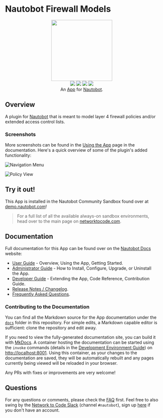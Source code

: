 # Nautobot Firewall Models

<p align="center">
  <img src="https://raw.githubusercontent.com/nautobot/nautobot-plugin-firewall-models/develop/docs/images/icon-nautobot-firewall-models.png" class="logo" height="200px">
  <br>
  <a href="https://github.com/nautobot/nautobot-plugin-firewall-models/actions"><img src="https://github.com/nautobot/nautobot-plugin-firewall-models/actions/workflows/ci.yml/badge.svg?branch=main"></a>
  <a href="https://docs.nautobot.com/projects/firewall-models/en/latest"><img src="https://readthedocs.org/projects/nautobot-plugin-firewall-models/badge/"></a>
  <a href="https://pypi.org/project/nautobot-firewall-models/"><img src="https://img.shields.io/pypi/v/nautobot-firewall-models"></a>
  <a href="https://pypi.org/project/nautobot-firewall-models/"><img src="https://img.shields.io/pypi/dm/nautobot-firewall-models"></a>
  <br>
  An <a href="https://www.networktocode.com/nautobot/apps/">App</a> for <a href="https://nautobot.com/">Nautobot</a>.
</p>

## Overview

A plugin for [Nautobot](https://github.com/nautobot/nautobot) that is meant to model layer 4 firewall policies and/or extended access control lists.

### Screenshots

More screenshots can be found in the [Using the App](https://docs.nautobot.com/projects/firewall-models/en/latest/user/app_use_cases/) page in the documentation. Here's a quick overview of some of the plugin's added functionality:

![Navigation Menu](https://raw.githubusercontent.com/nautobot/nautobot-plugin-firewall-models/develop/docs/images/navmenu.png "Navigation Menu")

![Policy View](https://raw.githubusercontent.com/nautobot/nautobot-plugin-firewall-models/develop/docs/images/policy.png "Policy View")


## Try it out!

This App is installed in the Nautobot Community Sandbox found over at [demo.nautobot.com](https://demo.nautobot.com/)!

> For a full list of all the available always-on sandbox environments, head over to the main page on [networktocode.com](https://www.networktocode.com/nautobot/sandbox-environments/).

## Documentation

Full documentation for this App can be found over on the [Nautobot Docs](https://docs.nautobot.com) website:

- [User Guide](https://docs.nautobot.com/projects/firewall-models/en/latest/user/app_overview/) - Overview, Using the App, Getting Started.
- [Administrator Guide](https://docs.nautobot.com/projects/firewall-models/en/latest/admin/install/) - How to Install, Configure, Upgrade, or Uninstall the App.
- [Developer Guide](https://docs.nautobot.com/projects/firewall-models/en/latest/dev/contributing/) - Extending the App, Code Reference, Contribution Guide.
- [Release Notes / Changelog](https://docs.nautobot.com/projects/firewall-models/en/latest/admin/release_notes/).
- [Frequently Asked Questions](https://docs.nautobot.com/projects/firewall-models/en/latest/user/faq/).

### Contributing to the Documentation

You can find all the Markdown source for the App documentation under the [`docs`](https://github.com/nautobot/nautobot-plugin-firewall-models/tree/develop/docs) folder in this repository. For simple edits, a Markdown capable editor is sufficient: clone the repository and edit away.

If you need to view the fully-generated documentation site, you can build it with [MkDocs](https://www.mkdocs.org/). A container hosting the documentation can be started using the `invoke` commands (details in the [Development Environment Guide](https://docs.nautobot.com/projects/firewall-models/en/latest/dev/dev_environment/#docker-development-environment)) on [http://localhost:8001](http://localhost:8001). Using this container, as your changes to the documentation are saved, they will be automatically rebuilt and any pages currently being viewed will be reloaded in your browser.

Any PRs with fixes or improvements are very welcome!

## Questions

For any questions or comments, please check the [FAQ](https://docs.nautobot.com/projects/firewall-models/en/latest/user/faq/) first. Feel free to also swing by the [Network to Code Slack](https://networktocode.slack.com/) (channel `#nautobot`), sign up [here](http://slack.networktocode.com/) if you don't have an account.

